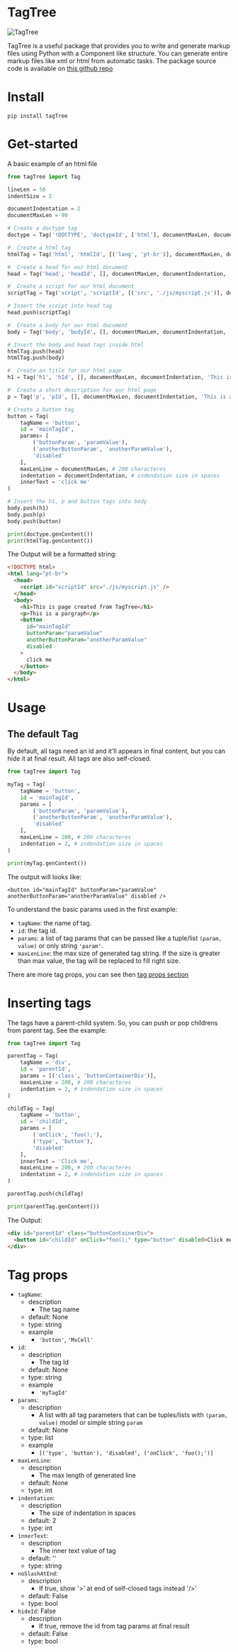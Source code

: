 # TagTree

![TagTree](./Assets/Logo.png)

TagTree is a useful package that provides you to write and generate markup files using Python with a Component like structure. You can generate entire markup files like xml or html from automatic tasks.
The package source code is available on [this github repo](https://github.com/Strovsk/pytagtree)

# Install
    pip install tagTree

# Get-started
A basic example of an html file
```python
from tagTree import Tag

lineLen = 50
indentSize = 2

documentIndentation = 2
documentMaxLen = 90

# Create a doctype tag
doctype = Tag('!DOCTYPE', 'doctypeId', ['html'], documentMaxLen, documentIndentation, '', True, True)

#  Create a html tag
htmlTag = Tag('html', 'htmlId', [('lang', 'pt-br')], documentMaxLen, documentIndentation, '', True, True)

#  Create a head for our html document
head = Tag('head', 'headId', [], documentMaxLen, documentIndentation, '', True, True)

#  Create a script for our html document
scriptTag = Tag('script', 'scriptId', [('src', './js/myscript.js')], documentMaxLen, documentIndentation, '', False, False)

# Insert the script into head tag
head.push(scriptTag)

#  Create a body for our html document
body = Tag('body', 'bodyId', [], documentMaxLen, documentIndentation, '', True, True)

# Insert the body and head tags inside html
htmlTag.push(head)
htmlTag.push(body)

#  Create an title for our html page
h1 = Tag('h1', 'hId', [], documentMaxLen, documentIndentation, 'This is page created from TagTree', True, True)

#  Create a short description for our html page
p = Tag('p', 'pId', [], documentMaxLen, documentIndentation, 'This is a pargraph', True, True)

# Create a button tag
button = Tag(
    tagName = 'button',
    id = 'mainTagId',
    params= [
        ('buttonParam', 'paramValue'),
        ('anotherButtonParam', 'anotherParamValue'),
        'disabled'
    ],
    maxLenLine = documentMaxLen, # 200 characteres
    indentation = documentIndentation, # indendation size in spaces
    innerText = 'click me'
)

# Insert the h1, p and button tags into body
body.push(h1)
body.push(p)
body.push(button)

print(doctype.genContent())
print(htmlTag.genContent())
```
The Output will be a formatted string:
```html
<!DOCTYPE html>
<html lang="pt-br">
  <head>
    <script id="scriptId" src="./js/myscript.js" />
  </head>
  <body>
    <h1>This is page created from TagTree</h1>
    <p>This is a pargraph</p>
    <button
      id="mainTagId"
      buttonParam="paramValue"
      anotherButtonParam="anotherParamValue"
      disabled
    >
      click me
    </button>
  </body>
</html>
```

# Usage

## The default Tag
By default, all tags need an id and it'll appears in final content, but you can hide it at final result. All tags are also self-closed.

```python
from tagTree import Tag

myTag = Tag(
    tagName = 'button',
    id = 'mainTagId',
    params = [
        ('buttonParam', 'paramValue'),
        ('anotherButtonParam', 'anotherParamValue'),
        'disabled'
    ],
    maxLenLine = 200, # 200 characteres
    indentation = 2, # indendation size in spaces
)

print(myTag.genContent())
```

The output will looks like:

    <button id="mainTagId" buttonParam="paramValue" anotherButtonParam="anotherParamValue" disabled />

To understand the basic params used in the first example:
- `tagName`: the name of tag.
- `id`: the tag id.
- `params`: a list of tag params that can be passed like a tuple/list `(param, value)` or only string `'param'`.
- `maxLenLine`: the max size of generated tag string. If the size is greater than max value, the tag will be replaced to fill right size.

There are more tag props, you can see then [tag props section](#tagParams)

# Inserting tags

The tags have a parent-child system. So, you can push or pop childrens from parent tag. See the example:
```python
from tagTree import Tag

parentTag = Tag(
    tagName = 'div',
    id = 'parentId',
    params = [('class', 'buttonContainerDiv')],
    maxLenLine = 200, # 200 characteres
    indentation = 2, # indendation size in spaces
)

childTag = Tag(
    tagName = 'button',
    id = 'childId',
    params = [
        ('onClick', 'foo();'),
        ('type', 'button'),
        'disabled'
    ],
    innerText = 'Click me',
    maxLenLine = 200, # 200 characteres
    indentation = 2, # indendation size in spaces
)

parentTag.push(childTag)

print(parentTag.genContent())
```
The Output:
```html
<div id="parentId" class="buttonContainerDiv">
  <button id="childId" onClick="foo();" type="button" disabled>Click me</button>
</div>
```

<h1 id="tagParams">Tag props</h1>

- `tagName`:
    - description
        - The tag name
    - default: None
    - type: string
    - example
        - `'button'`, `'MxCell'`
- `id`:
    - description
        - The tag Id
    - default: None
    - type: string
    - example
        - `'myTagId'`
- `params`:
    - description
        - A list with all tag parameters that can be tuples/lists with `(param, value)` model or simple string `param`
    - default: None
    - type: list
    - example
        - `[('type', 'button'), 'disabled', ('onClick', 'foo();')]`
- `maxLenLine`:
    - description
        - The max length of generated line
    - default: None
    - type: int
- `indentation`:
    - description
        - The size of indentation in spaces
    - default: 2
    - type: int
- `innerText`:
    - description
        - The inner text value of tag
    - default: ''
    - type: string
- `noSlashAtEnd`:
    - description
        - If true, show '>' at end of self-closed tags instead '/>'
    - default: False
    - type: bool
- `hideId`: False
    - description
        - If true, remove the id from tag params at final result
    - default: False
    - type: bool
